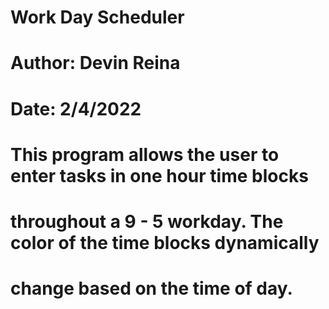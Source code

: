 # Work Day Scheduler
# Author: Devin Reina
# Date: 2/4/2022
# This program allows the user to enter tasks in one hour time blocks
# throughout a 9 - 5 workday. The color of the time blocks dynamically
# change based on the time of day.
